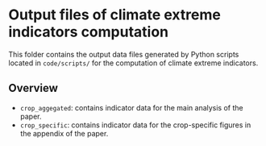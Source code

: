 # Output files of climate extreme indicators computation

This folder contains the output data files generated by Python scripts located in `code/scripts/` for the computation of
climate extreme indicators.

## Overview

- `crop_aggegated`: contains indicator data for the main analysis of the paper.
- `crop_specific`: contains indicator data for the crop-specific figures in the appendix of the paper.

